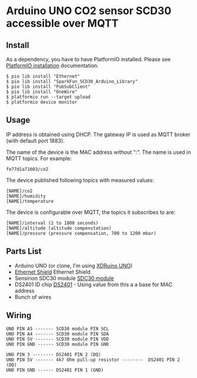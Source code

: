 # Arduino UNO CO2 sensor SCD30 accessible over MQTT

## Install

As a dependency, you have to have PlatformIO installed. Please see [PlatformIO installation] documentation.

```
$ pio lib install "Ethernet"
$ pio lib install "SparkFun_SCD30_Arduino_Library"
$ pio lib install "PubSubClient"
$ pio lib install "OneWire"
$ platformio run --target upload
$ platformio device monitor
```

## Usage

IP address is obtained using DHCP. The gateway IP is used as
MQTT broker (with default port 1883).

The name of the device is the MAC address without ":". The name
is used in MQTT topics. For example:

```
fe77d1a71603/co2
```

The device published following topics with measured values:

```
[NAME]/co2
[NAME]/humidity
[NAME]/temperature
```

The device is configurable over MQTT, the topics it subscribes to are:
```
[NAME]/interval (2 to 1800 seconds)
[NAME]/altitude (altitude compenstation)
[NAME]/pressure (pressure compensation, 700 to 1200 mbar)
```

## Parts List

* Arduino UNO (or clone, I'm using [XDRuino UNO])
* [Ethernet Shield] Ethernet Shield
* Sensirion SDC30 module [SDC30 module]
* DS2401 ID chip [DS2401] - Using value from this a a base for MAC address
* Bunch of wires

## Wiring

```
UNO PIN A5 ------- SCD30 module PIN SCL
UNO PIN A4 ------- SCD30 module PIN SDA
UNO PIN 5V ------- SCD30 module PIN VDD
UNO PIN GND ------ SCD30 module PIN GND

UNO PIN 3 -------- DS2401 PIN 2 (DQ)
UNO PIN 5V ------- 4k7 Ohm pull-up resistor --------  DS2401 PIN 2 (DQ)
UNO PIN GND ------ DS2401 PIN 1 (GND)
```

[PlatformIO installation]: http://docs.platformio.org/en/latest/installation.html
[XDRuino UNO]: http://www.dx.com/p/uno-r3-development-board-microcontroller-mega328p-atmega16u2-compat-for-arduino-blue-black-215600#.Wdil7hdBoUE
[Ethernet Shield]: https://www.arduino.cc/en/Guide/ArduinoEthernetShield
[SDC30 module]: https://www.sensirion.com/en/environmental-sensors/carbon-dioxide-sensors-co2/
[DS2401]: https://datasheets.maximintegrated.com/en/ds/DS2431.pdf

